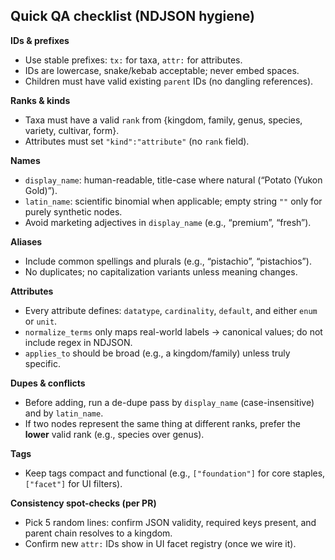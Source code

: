 ## Quick QA checklist (NDJSON hygiene)

**IDs & prefixes**

- Use stable prefixes: `tx:` for taxa, `attr:` for attributes.
- IDs are lowercase, snake/kebab acceptable; never embed spaces.
- Children must have valid existing `parent` IDs (no dangling references).

**Ranks & kinds**

- Taxa must have a valid `rank` from {kingdom, family, genus, species, variety, cultivar, form}.
- Attributes must set `"kind":"attribute"` (no `rank` field).

**Names**

- `display_name`: human-readable, title-case where natural (“Potato (Yukon Gold)”).
- `latin_name`: scientific binomial when applicable; empty string `""` only for purely synthetic nodes.
- Avoid marketing adjectives in `display_name` (e.g., “premium”, “fresh”).

**Aliases**

- Include common spellings and plurals (e.g., “pistachio”, “pistachios”).
- No duplicates; no capitalization variants unless meaning changes.

**Attributes**

- Every attribute defines: `datatype`, `cardinality`, `default`, and either `enum` or `unit`.
- `normalize_terms` only maps real-world labels → canonical values; do not include regex in NDJSON.
- `applies_to` should be broad (e.g., a kingdom/family) unless truly specific.

**Dupes & conflicts**

- Before adding, run a de-dupe pass by `display_name` (case-insensitive) and by `latin_name`.
- If two nodes represent the same thing at different ranks, prefer the **lower** valid rank (e.g., species over genus).

**Tags**

- Keep tags compact and functional (e.g., `["foundation"]` for core staples, `["facet"]` for UI filters).

**Consistency spot-checks (per PR)**

- Pick 5 random lines: confirm JSON validity, required keys present, and parent chain resolves to a kingdom.
- Confirm new `attr:` IDs show in UI facet registry (once we wire it).
